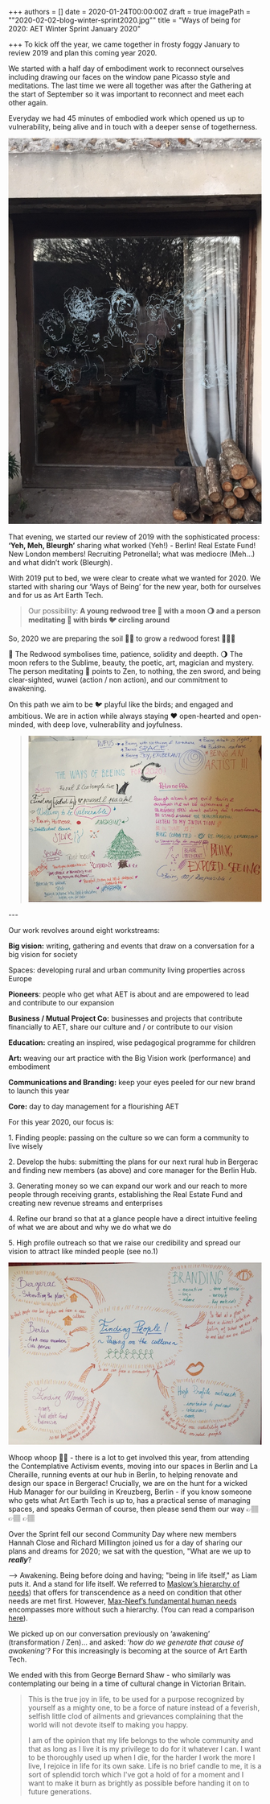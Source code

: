 +++
authors = []
date = 2020-01-24T00:00:00Z
draft = true
imagePath = "\"2020-02-02-blog-winter-sprint2020.jpg\""
title = "Ways of being for 2020: AET Winter Sprint January 2020"

+++
To kick off the year, we came together in frosty foggy January to review 2019 and plan this coming year 2020. 

We started with a half day of embodiment work to reconnect ourselves including drawing our faces on the window pane Picasso style and meditations. The last time we were all together was after the Gathering at the start of September so it was important to reconnect and meet each other again. 

Everyday we had 45 minutes of embodied work which opened us up to vulnerability, being alive and in touch with a deeper sense of togetherness. 

![](static/images/2020-2-02-blog-aet-team-faces-window.JPG)

That evening, we started our review of 2019 with the sophisticated process: **‘Yeh, Meh, Bleurgh’** sharing what worked (Yeh!) - Berlin! Real Estate Fund! New London members! Recruiting Petronella!; what was mediocre (Meh…) and what didn’t work (Bleurgh). 

With 2019 put to bed, we were clear to create what we wanted for 2020. We started with sharing our ‘Ways of Being’ for the new year, both for ourselves and for us as Art Earth Tech. 

> Our possibility: **A young redwood tree 🌲 with a moon 🌖 and a person meditating 🧘 with birds 🐦 circling around**

So, 2020 we are preparing the soil 🌱🌱 to grow a redwood forest 🌲🌲🌲

🌲 The Redwood symbolises time, patience, solidity and deepth. 🌖 The moon refers to the Sublime, beauty, the poetic, art, magician and mystery. The person meditating 🧘 points to Zen, to nothing, the zen sword, and being clear-sighted, wuwei (action / non action), and our commitment to awakening. 

On this path we aim to be 🐦 playful like the birds; and engaged and ambitious. We are in action while always staying  ❤️ open-hearted and open-minded, with deep love, vulnerability and joyfulness.

> ![](static/images/2020-02-02-blog-aet-ways-of-being.JPG)

\---

Our work revolves around eight workstreams: 

**Big vision:** writing, gathering and events that draw on a conversation for a big vision for society 

Spaces: developing rural and urban community living properties across Europe

**Pioneers**: people who get what AET is about and are empowered to lead and contribute to our expansion 

**Business / Mutual Project Co:** businesses and projects that contribute financially to AET, share our culture and / or contribute to our vision 

**Education:** creating an inspired, wise pedagogical programme for children 

**Art:** weaving our art practice with the Big Vision work (performance) and embodiment

**Communications and Branding:** keep your eyes peeled for our new brand to launch this year 

**Core:** day to day management for a flourishing AET

For this year 2020, our focus is: 

1\. Finding people: passing on the culture so we can form a community to live wisely 

2\. Develop the hubs: submitting the plans for our next rural hub in Bergerac and finding new members  (as above) and core manager for the Berlin Hub. 

3\. Generating money so we can expand our work and our reach to more people through receiving grants, establishing the Real Estate Fund and creating new revenue streams and enterprises

4\. Refine our brand so that at a glance people have a direct intuitive feeling of what we are about and why we do what we do 

5\. High profile outreach so that we raise our credibility and spread our vision to attract like minded people (see no.1)

![](static/images/2020/02/02/2020-02-02-aet-focus-2020.JPG)

Whoop whoop 🙌🏼 - there is a lot to get involved this year, from attending the Contemplative Activism events, moving into our spaces in Berlin and La Cheraille, running events at our hub in Berlin, to helping renovate and design our space in Bergerac! Crucially, we are on the hunt for a wicked Hub Manager for our building in Kreuzberg, Berlin - if you know someone who gets what Art Earth Tech is up to, has a practical sense of managing spaces, and speaks German of course, then please send them our way 👉🏽 👉🏽 👉🏽

Over the Sprint fell our second Community Day where new members Hannah Close and Richard Millington joined us for a day of sharing our plans and dreams for 2020; we sat with the question, "What are we up to **_really_**?

—> Awakening. Being before doing and having; "being in life itself," as Liam puts it. And a stand for life itself. We referred to [Maslow’s hierarchy of needs](https://en.wikipedia.org/wiki/Maslow%27s_hierarchy_of_needs)) that offers for transcendence as a need on condition that other needs are met first. However, [Max-Neef’s fundamental human needs](https://en.wikipedia.org/wiki/Manfred_Max-Neef's_Fundamental_human_needs) encompasses more without such a hierarchy. (You can read a comparison [here](https://medium.com/@hwabtnoname/maslow-s-hierarchy-of-needs-vs-the-max-neef-model-of-human-scale-development-9ebebeabb215)).

We picked up on our conversation previously on ‘awakening’ (transformation / Zen)… and asked: ‘_how do we generate that cause of awakening’?_ For this increasingly is becoming at the source of Art Earth Tech. 

We ended with this from George Bernard Shaw - who similarly was contemplating our being in a time of cultural change in Victorian Britain. 

> This is the true joy in life, to be used for a purpose recognized by yourself as a mighty one, to be a force of nature instead of a feverish, selfish little clod of ailments and grievances complaining that the world will not devote itself to making you happy.
>
> I am of the opinion that my life belongs to the whole community and that as long as I live it is my privilege to do for it whatever I can. I want to be thoroughly used up when I die, for the harder I work the more I live, I rejoice in life for its own sake. Life is no brief candle to me, it is a sort of splendid torch which I've got a hold of for a moment and I want to make it burn as brightly as possible before handing it on to future generations.